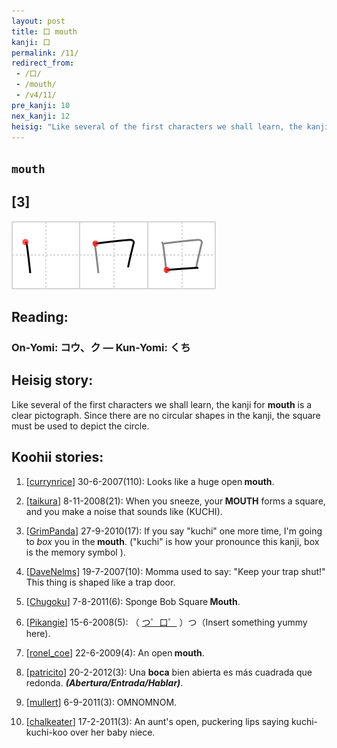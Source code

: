 ```yaml
---
layout: post
title: 口 mouth
kanji: 口
permalink: /11/
redirect_from:
 - /口/
 - /mouth/
 - /v4/11/
pre_kanji: 10
nex_kanji: 12
heisig: "Like several of the first characters we shall learn, the kanji for <b>mouth</b> is a clear pictograph. Since there are no circular shapes in the kanji, the square must be used to depict the circle."
---
```


## `mouth`

## [3]

<div class="stroke"><img src="../images/E58FA3.png" /></div>

## Reading:

### On-Yomi: コウ、ク &mdash; Kun-Yomi: くち

## Heisig story:

Like several of the first characters we shall learn, the kanji for <b>mouth</b> is a clear pictograph. Since there are no circular shapes in the kanji, the square must be used to depict the circle.

## Koohii stories:

1) [<a href="http://kanji.koohii.com/profile/currynrice">currynrice</a>] 30-6-2007(110): Looks like a huge open<strong> mouth</strong>.

2) [<a href="http://kanji.koohii.com/profile/taikura">taikura</a>] 8-11-2008(21): When you sneeze, your<strong> MOUTH</strong> forms a square, and you make a noise that sounds like (KUCHI).

3) [<a href="http://kanji.koohii.com/profile/GrimPanda">GrimPanda</a>] 27-9-2010(17): If you say &quot;kuchi&quot; one more time, I&#039;m going to <em>box</em> you in the<strong> mouth</strong>. (&quot;kuchi&quot; is how your pronounce this kanji, box is the memory symbol ).

4) [<a href="http://kanji.koohii.com/profile/DaveNelms">DaveNelms</a>] 19-7-2007(10): Momma used to say: &quot;Keep your trap shut!&quot; This thing is shaped like a trap door.

5) [<a href="http://kanji.koohii.com/profile/Chugoku">Chugoku</a>] 7-8-2011(6): Sponge Bob Square<strong> Mouth</strong>.

6) [<a href="http://kanji.koohii.com/profile/Pikangie">Pikangie</a>] 15-6-2008(5): （ <a href="midori://search?text=つ゜口゜">つ゜口゜</a> ）つ（Insert something yummy here).

7) [<a href="http://kanji.koohii.com/profile/ronel_coe">ronel_coe</a>] 22-6-2009(4): An open<strong> mouth</strong>.

8) [<a href="http://kanji.koohii.com/profile/patricito">patricito</a>] 20-2-2012(3): Una <strong>boca</strong> bien abierta es más cuadrada que redonda. <strong><em>(Abertura/Entrada/Hablar)</em></strong>.

9) [<a href="http://kanji.koohii.com/profile/mullert">mullert</a>] 6-9-2011(3): OMNOMNOM.

10) [<a href="http://kanji.koohii.com/profile/chalkeater">chalkeater</a>] 17-2-2011(3): An aunt&#039;s open, puckering lips saying kuchi-kuchi-koo over her baby niece.
